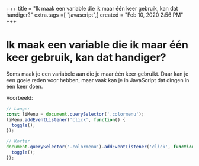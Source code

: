 +++
title = "Ik maak een variable die ik maar één keer gebruik, kan dat handiger?"
extra.tags =[ "javascript",]
created = "Feb 10, 2020 2:56 PM"
+++
# Ik maak een variable die ik maar één keer gebruik, kan dat handiger?
Soms maak je een variabele aan die je maar één keer gebruikt. Daar kan je een goeie reden voor hebben, maar vaak kan je in JavaScript dat dingen in één keer doen.

Voorbeeld:

```js
// Langer
const liMenu = document.querySelector('.colormenu');
liMenu.addEventListener('click', function() {
  toggle();
});

// Korter
document.querySelector('.colormenu').addEventListener('click', function() {
  toggle();
});
```